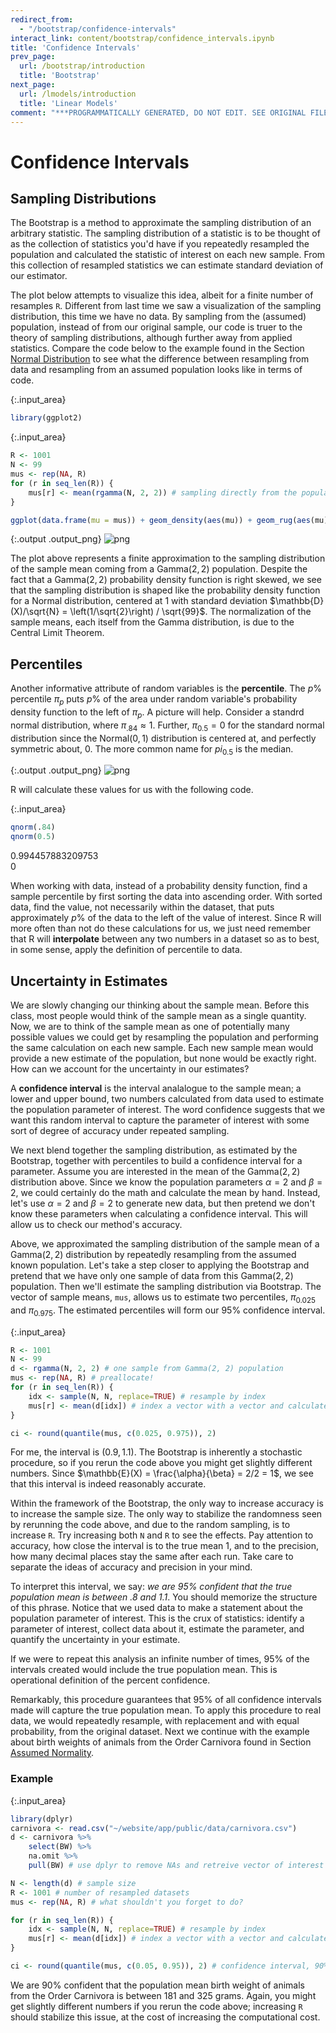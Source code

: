 ```yaml
---
redirect_from:
  - "/bootstrap/confidence-intervals"
interact_link: content/bootstrap/confidence_intervals.ipynb
title: 'Confidence Intervals'
prev_page:
  url: /bootstrap/introduction
  title: 'Bootstrap'
next_page:
  url: /lmodels/introduction
  title: 'Linear Models'
comment: "***PROGRAMMATICALLY GENERATED, DO NOT EDIT. SEE ORIGINAL FILES IN /content***"
---
```


# Confidence Intervals

## Sampling Distributions

The Bootstrap is a method to approximate the sampling distribution of an arbitrary statistic.  The sampling distribution of a statistic is to be thought of as the collection of statistics you'd have if you repeatedly resampled the population and calculated the statistic of interest on each new sample.  From this collection of resampled statistics we can estimate standard deviation of our estimator.

The plot below attempts to visualize this idea, albeit for a finite number of resamples `R`.  Different from last time we saw a visualization of the sampling distribution, this time we have no data.  By sampling from the (assumed) population, instead of from our original sample, our code is truer to the theory of sampling distributions, although further away from applied statistics.  Compare the code below to the example found in the Section [Normal Distribution](/normal/means#assumed-normality) to see what the difference between resampling from data and resampling from an assumed population looks like in terms of code.



{:.input_area}
```R
library(ggplot2)
```




{:.input_area}
```R
R <- 1001
N <- 99
mus <- rep(NA, R)
for (r in seq_len(R)) {
    mus[r] <- mean(rgamma(N, 2, 2)) # sampling directly from the population, Gamma(2, 2)
}

ggplot(data.frame(mu = mus)) + geom_density(aes(mu)) + geom_rug(aes(mu))
```





{:.output .output_png}
![png](../images/bootstrap/confidence_intervals_2_1.png)



The plot above represents a finite approximation to the sampling distribution of the sample mean coming from a $\text{Gamma}(2, 2)$ population. Despite the fact that a $\text{Gamma}(2, 2)$ probability density function is right skewed, we see that the sampling distribution is shaped like the probability density function for a Normal distribution, centered at $1$ with standard deviation $\mathbb{D}(X)/\sqrt{N} = \left(1/\sqrt{2}\right) / \sqrt{99}$.  The normalization of the sample means, each itself from the Gamma distribution, is due to the Central Limit Theorem.

## Percentiles

Another informative attribute of random variables is the **percentile**.  The $p$% percentile $\pi_p$ puts $p$% of the area under random variable's probability density function to the left of $\pi_p$.  A picture will help.  Consider a standrd normal distribution, where $\pi_{.84} \approx 1$.  Further, $\pi_{0.5} = 0$ for the standard normal distribution since the $\text{Normal}(0, 1)$ distribution is centered at, and perfectly symmetric about, $0$.  The more common name for $pi_{0.5}$ is the median.







{:.output .output_png}
![png](../images/bootstrap/confidence_intervals_6_1.png)



R will calculate these values for us with the following code.



{:.input_area}
```R
qnorm(.84)
qnorm(0.5)
```



<div markdown="0" class="output output_html">
0.994457883209753
</div>



<div markdown="0" class="output output_html">
0
</div>


When working with data, instead of a probability density function, find a sample percentile  by first sorting the data into ascending order.  With sorted data, find the value, not necessarily within the dataset, that puts approximately $p$% of the data to the left of the value of interest.  Since R will more often than not do these calculations for us, we just need remember that R will **interpolate** between any two numbers in a dataset so as to best, in some sense, apply the definition of percentile to data.

## Uncertainty in Estimates

We are slowly changing our thinking about the sample mean.  Before this class, most people would think of the sample mean as a single quantity.  Now, we are to think of the sample mean as one of potentially many possible values we could get by resampling the population and performing the same calculation on each new sample.  Each new sample mean would provide a new estimate of the population, but none would be exactly right.  How can we account for the uncertainty in our estimates?

A **confidence interval** is the interval analalogue to the sample mean; a lower and upper bound, two numbers calculated from data used to estimate the population parameter of interest.  The word confidence suggests that we want this random interval to capture the parameter of interest with some sort of degree of accuracy under repeated sampling.

We next blend together the sampling distribution, as estimated by the Bootstrap, together with percentiles to build a confidence interval for a parameter.  Assume you are interested in the mean of the $\text{Gamma}(2, 2)$ distribution above.  Since we know the population parameters $\alpha = 2$ and $\beta = 2$, we could certainly do the math and calculate the mean by hand.  Instead, let's use $\alpha = 2$ and $\beta = 2$ to generate new data, but then pretend we don't know these parameters when calculating a confidence interval.  This will allow us to check our method's accuracy.

Above, we approximated the sampling distribution of the sample mean of a $\text{Gamma}(2, 2)$ distribution by repeatedly resampling from the assumed known population.  Let's take a step closer to applying the Bootstrap and pretend that we have only one sample of data from this $\text{Gamma}(2, 2)$ population.  Then we'll estimate the sampling distribution via Bootstrap. The vector of sample means, `mus`, allows us to estimate two percentiles, $\pi_{0.025}$ and $\pi_{0.975}$.  The estimated percentiles will form our $95$\% confidence interval.



{:.input_area}
```R
R <- 1001
N <- 99
d <- rgamma(N, 2, 2) # one sample from Gamma(2, 2) population
mus <- rep(NA, R) # preallocate!
for (r in seq_len(R)) {
    idx <- sample(N, N, replace=TRUE) # resample by index
    mus[r] <- mean(d[idx]) # index a vector with a vector and calculate mean
}

ci <- round(quantile(mus, c(0.025, 0.975)), 2)
```


For me, the interval is $(0.9, 1.1)$. The Bootstrap is inherently a stochastic procedure, so if you rerun the code above you might get slightly different numbers.  Since $\mathbb{E}(X) = \frac{\alpha}{\beta} = 2/2 = 1$, we see that this interval is indeed reasonably accurate.    

Within the framework of the Bootstrap, the only way to increase accuracy is to increase the sample size.  The only way to stabilize the randomness seen by rerunning the code above, and due to the random sampling, is to increase `R`.  Try increasing both `N` and `R` to see the effects.  Pay attention to accuracy, how close the interval is to the true mean $1$, and to the precision, how many decimal places stay the same after each run.  Take care to separate the ideas of accuracy and precision in your mind.

To interpret this interval, we say: *we are $95$% confident that the true population mean is between $.8$ and $1.1$*.  You should memorize the structure of this phrase.  Notice that we used data to make a statement about the population parameter of interest.  This is the crux of statistics: identify a parameter of interest, collect data about it, estimate the parameter, and quantify the uncertainty in your estimate.

If we were to repeat this analysis an infinite number of times, $95$% of the intervals created would include the true population mean.  This is operational definition of the percent confidence.

Remarkably, this procedure guarantees that $95$% of all confidence intervals made will capture the true population mean.  To apply this procedure to real data, we would repeatedly resample, with replacement and with equal probability, from the original dataset.  Next we continue with the example about birth weights of animals from the Order Carnivora found in Section [Assumed Normality](/normal/assumed_normality).

### Example



{:.input_area}
```R
library(dplyr)
carnivora <- read.csv("~/website/app/public/data/carnivora.csv")
d <- carnivora %>%
    select(BW) %>%
    na.omit %>%
    pull(BW) # use dplyr to remove NAs and retreive vector of interest

N <- length(d) # sample size
R <- 1001 # number of resampled datasets
mus <- rep(NA, R) # what shouldn't you forget to do?

for (r in seq_len(R)) {
    idx <- sample(N, N, replace=TRUE) # resample by index
    mus[r] <- mean(d[idx]) # index a vector with a vector and calculate mean
}

ci <- round(quantile(mus, c(0.05, 0.95)), 2) # confidence interval, 90%
```


We are $90$% confident that the population mean birth weight of animals from the Order Carnivora is between $181$ and $325$ grams.  Again, you might get slightly different numbers if you rerun the code above; increasing `R` should stabilize this issue, at the cost of increasing the computational cost.
